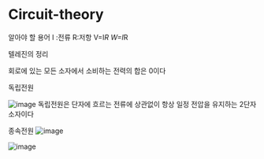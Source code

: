# Circuit-theory


알아야 할 용어
I :전류
R:저항
V=I*R
W=I*R

텔레진의 정리 

회로에 있는 모든 소자에서 소비하는 전력의 합은 0이다

독립전원

![image](https://user-images.githubusercontent.com/100903674/189015377-3f1b13c0-f4ba-4c22-9461-89ee1bae2676.png)
독립전원은 단자에 흐르는 전류에 상관없이 항상 일정 전압을 유지하는 2단자 소자이다




종속전원
![image](https://user-images.githubusercontent.com/100903674/189015637-a9670ab9-8df7-4dc4-b118-53965f78d5c0.png)

![image](https://user-images.githubusercontent.com/100903674/189264834-5df1b30a-3aed-46ea-988a-a6967e598747.png)

